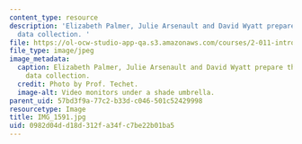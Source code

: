 ```yaml
---
content_type: resource
description: 'Elizabeth Palmer, Julie Arsenault and David Wyatt prepare the dock for
  data collection. '
file: https://ol-ocw-studio-app-qa.s3.amazonaws.com/courses/2-011-introduction-to-ocean-science-and-engineering-spring-2006/0982d04dd18d312fa34fc7be22b01ba5_IMG_1591.jpg
file_type: image/jpeg
image_metadata:
  caption: Elizabeth Palmer, Julie Arsenault and David Wyatt prepare the dock for
    data collection.
  credit: Photo by Prof. Techet.
  image-alt: Video monitors under a shade umbrella.
parent_uid: 57bd3f9a-77c2-b33d-c046-501c52429998
resourcetype: Image
title: IMG_1591.jpg
uid: 0982d04d-d18d-312f-a34f-c7be22b01ba5
---
```

